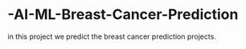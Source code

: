 # -AI-ML-Breast-Cancer-Prediction
in this project we predict the breast cancer prediction projects. 
